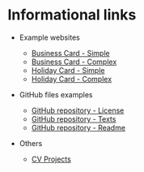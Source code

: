 # Informational links

- Example websites
  -  [Business Card - Simple](https://www.freelogoservices.com/business-cards/step2)
  -  [Business Card - Complex](https://www.canva.com/design/play?category=tACZCsHw0pA&referrer=business-cards-landing-page&utm_source=onboarding)  
  -  [Holiday Card - Simple](https://www.befunky.com/create/card-maker/)
  -  [Holiday Card - Complex](https://plus.smilebox.com)

- GitHub files examples  
  -  [GitHub repository - License](https://github.com/github/choosealicense.com/blob/gh-pages/LICENSE.md)
  -  [GitHub repository - Texts](https://gist.github.com/nicolasdao/a7adda51f2f185e8d2700e1573d8a633#file-open_source_licenses-md)
  -  [GitHub repository - Readme](https://github.com/github/choosealicense.com/blob/gh-pages/README.md)

- Others
  -  [CV Projects](https://profs.info.uaic.ro/~vcosmin/proiectetw)
